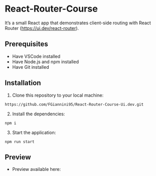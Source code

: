 # React-Router-Course
It’s a small React app that demonstrates client-side routing with React Router (https://ui.dev/react-router).
## Prerequisites
- Have VSCode installed
- Have Node.js and npm installed
- Have Git installed
## Installation
1. Clone this repository to your local machine:
```
https://github.com/FGiannini95/React-Router-Course-Ui.dev.git
````
2. Install the dependencies:
```
npm i
```
3. Start the application:
```
npm run start
```
## Preview
- Preview available here: 
